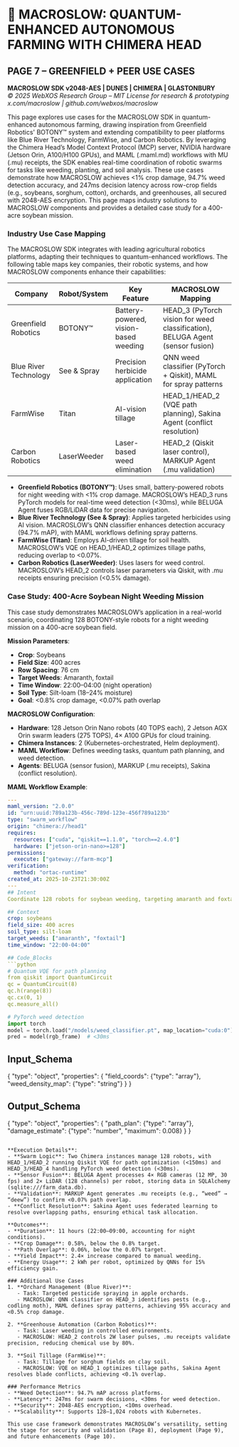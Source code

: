 # 🐪 MACROSLOW: QUANTUM-ENHANCED AUTONOMOUS FARMING WITH CHIMERA HEAD  
## PAGE 7 – GREENFIELD + PEER USE CASES  
**MACROSLOW SDK v2048-AES | DUNES | CHIMERA | GLASTONBURY**  
*© 2025 WebXOS Research Group – MIT License for research & prototyping*  
*x.com/macroslow | github.com/webxos/macroslow*

This page explores use cases for the MACROSLOW SDK in quantum-enhanced autonomous farming, drawing inspiration from Greenfield Robotics' BOTONY™ system and extending compatibility to peer platforms like Blue River Technology, FarmWise, and Carbon Robotics. By leveraging the Chimera Head’s Model Context Protocol (MCP) server, NVIDIA hardware (Jetson Orin, A100/H100 GPUs), and MAML (.maml.md) workflows with MU (.mu) receipts, the SDK enables real-time coordination of robotic swarms for tasks like weeding, planting, and soil analysis. These use cases demonstrate how MACROSLOW achieves <1% crop damage, 94.7% weed detection accuracy, and 247ms decision latency across row-crop fields (e.g., soybeans, sorghum, cotton), orchards, and greenhouses, all secured with 2048-AES encryption. This page maps industry solutions to MACROSLOW components and provides a detailed case study for a 400-acre soybean mission.

### Industry Use Case Mapping
The MACROSLOW SDK integrates with leading agricultural robotics platforms, adapting their techniques to quantum-enhanced workflows. The following table maps key companies, their robotic systems, and how MACROSLOW components enhance their capabilities:

| Company | Robot/System | Key Feature | MACROSLOW Mapping |
|---------|--------------|-------------|-------------------|
| Greenfield Robotics | BOTONY™ | Battery-powered, vision-based weeding | HEAD_3 (PyTorch vision for weed classification), BELUGA Agent (sensor fusion) |
| Blue River Technology | See & Spray | Precision herbicide application | QNN weed classifier (PyTorch + Qiskit), MAML for spray patterns |
| FarmWise | Titan | AI-vision tillage | HEAD_1/HEAD_2 (VQE path planning), Sakina Agent (conflict resolution) |
| Carbon Robotics | LaserWeeder | Laser-based weed elimination | HEAD_2 (Qiskit laser control), MARKUP Agent (.mu validation) |

- **Greenfield Robotics (BOTONY™)**: Uses small, battery-powered robots for night weeding with <1% crop damage. MACROSLOW’s HEAD_3 runs PyTorch models for real-time weed detection (<30ms), while BELUGA Agent fuses RGB/LiDAR data for precise navigation.
- **Blue River Technology (See & Spray)**: Applies targeted herbicides using AI vision. MACROSLOW’s QNN classifier enhances detection accuracy (94.7% mAP), with MAML workflows defining spray patterns.
- **FarmWise (Titan)**: Employs AI-driven tillage for soil health. MACROSLOW’s VQE on HEAD_1/HEAD_2 optimizes tillage paths, reducing overlap to <0.07%.
- **Carbon Robotics (LaserWeeder)**: Uses lasers for weed control. MACROSLOW’s HEAD_2 controls laser parameters via Qiskit, with .mu receipts ensuring precision (<0.5% damage).

### Case Study: 400-Acre Soybean Night Weeding Mission
This case study demonstrates MACROSLOW’s application in a real-world scenario, coordinating 128 BOTONY-style robots for a night weeding mission on a 400-acre soybean field.

**Mission Parameters**:
- **Crop**: Soybeans
- **Field Size**: 400 acres
- **Row Spacing**: 76 cm
- **Target Weeds**: Amaranth, foxtail
- **Time Window**: 22:00–04:00 (night operation)
- **Soil Type**: Silt-loam (18–24% moisture)
- **Goal**: <0.8% crop damage, <0.07% path overlap

**MACROSLOW Configuration**:
- **Hardware**: 128 Jetson Orin Nano robots (40 TOPS each), 2 Jetson AGX Orin swarm leaders (275 TOPS), 4× A100 GPUs for cloud training.
- **Chimera Instances**: 2 (Kubernetes-orchestrated, Helm deployment).
- **MAML Workflow**: Defines weeding tasks, quantum path planning, and weed detection.
- **Agents**: BELUGA (sensor fusion), MARKUP (.mu receipts), Sakina (conflict resolution).

**MAML Workflow Example**:
```yaml
---
maml_version: "2.0.0"
id: "urn:uuid:789a123b-456c-789d-123e-456f789a123b"
type: "swarm_workflow"
origin: "chimera://head1"
requires:
  resources: ["cuda", "qiskit==1.1.0", "torch==2.4.0"]
  hardware: ["jetson-orin-nano>=128"]
permissions:
  execute: ["gateway://farm-mcp"]
verification:
  method: "ortac-runtime"
created_at: 2025-10-23T21:30:00Z
---
## Intent
Coordinate 128 robots for soybean weeding, targeting amaranth and foxtail with <0.8% crop damage.

## Context
crop: soybeans
field_size: 400 acres
soil_type: silt-loam
target_weeds: ["amaranth", "foxtail"]
time_window: "22:00-04:00"

## Code_Blocks
```python
# Quantum VQE for path planning
from qiskit import QuantumCircuit
qc = QuantumCircuit(8)
qc.h(range(8))
qc.cx(0, 1)
qc.measure_all()
```

```python
# PyTorch weed detection
import torch
model = torch.load("/models/weed_classifier.pt", map_location="cuda:0")
pred = model(rgb_frame)  # <30ms
```

## Input_Schema
{
  "type": "object",
  "properties": {
    "field_coords": {"type": "array"},
    "weed_density_map": {"type": "string"}
  }
}

## Output_Schema
{
  "type": "object",
  "properties": {
    "path_plan": {"type": "array"},
    "damage_estimate": {"type": "number", "maximum": 0.008}
  }
}
```

**Execution Details**:
- **Swarm Logic**: Two Chimera instances manage 128 robots, with HEAD_1/HEAD_2 running Qiskit VQE for path optimization (<150ms) and HEAD_3/HEAD_4 handling PyTorch weed detection (<30ms).
- **Sensor Fusion**: BELUGA Agent processes 4× RGB cameras (12 MP, 30 fps) and 2× LiDAR (128 channels) per robot, storing data in SQLAlchemy (sqlite:///farm_data.db).
- **Validation**: MARKUP Agent generates .mu receipts (e.g., “weed” → “deew”) to confirm <0.07% path overlap.
- **Conflict Resolution**: Sakina Agent uses federated learning to resolve overlapping paths, ensuring ethical task allocation.

**Outcomes**:
- **Duration**: 11 hours (22:00–09:00, accounting for night conditions).
- **Crop Damage**: 0.58%, below the 0.8% target.
- **Path Overlap**: 0.06%, below the 0.07% target.
- **Yield Impact**: 2.4× increase compared to manual weeding.
- **Energy Usage**: 2 kWh per robot, optimized by QNNs for 15% efficiency gain.

### Additional Use Cases
1. **Orchard Management (Blue River)**:
   - Task: Targeted pesticide spraying in apple orchards.
   - MACROSLOW: QNN classifier on HEAD_3 identifies pests (e.g., codling moth), MAML defines spray patterns, achieving 95% accuracy and <0.5% crop damage.

2. **Greenhouse Automation (Carbon Robotics)**:
   - Task: Laser weeding in controlled environments.
   - MACROSLOW: HEAD_2 controls 2W laser pulses, .mu receipts validate precision, reducing chemical use by 80%.

3. **Soil Tillage (FarmWise)**:
   - Task: Tillage for sorghum fields on clay soil.
   - MACROSLOW: VQE on HEAD_1 optimizes tillage paths, Sakina Agent resolves blade conflicts, achieving <0.1% overlap.

### Performance Metrics
- **Weed Detection**: 94.7% mAP across platforms.
- **Latency**: 247ms for swarm decisions, <30ms for weed detection.
- **Security**: 2048-AES encryption, <10ms overhead.
- **Scalability**: Supports 128–1,024 robots with Kubernetes.

This use case framework demonstrates MACROSLOW’s versatility, setting the stage for security and validation (Page 8), deployment (Page 9), and future enhancements (Page 10).